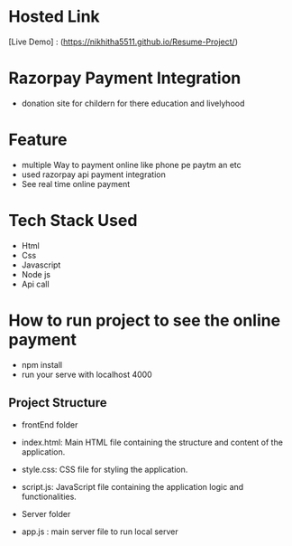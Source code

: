  # Hosted Link
 [Live Demo] : (https://nikhitha5511.github.io/Resume-Project/)

# Razorpay Payment Integration

* donation site for childern for there education and livelyhood

# Feature 
* multiple Way to payment online like phone pe paytm an etc
* used razorpay api payment integration 
* See real time online payment 

# Tech Stack Used
* Html
* Css
* Javascript
* Node js
* Api call


# How to run project to see the online payment

* npm install
* run your serve with localhost 4000


## Project Structure

* frontEnd folder
* index.html: Main HTML file containing the structure and content of the application.
* style.css: CSS file for styling the application.
* script.js: JavaScript file containing the application logic and functionalities.

* Server folder
* app.js : main server file to run local server 

